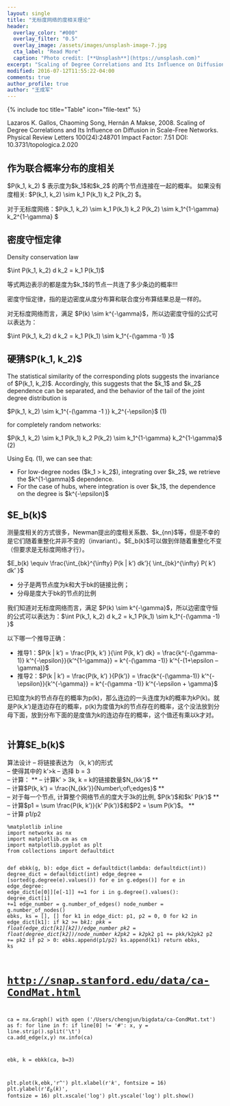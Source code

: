 ```yaml
---
layout: single
title: "无标度网络的度相关理论"
header:
  overlay_color: "#000"
  overlay_filter: "0.5"
  overlay_image: /assets/images/unsplash-image-7.jpg
  cta_label: "Read More"
  caption: "Photo credit: [**Unsplash**](https://unsplash.com)"
excerpt: "Scaling of Degree Correlations and Its Influence on Diffusion in Scale-Free Networks"
modified: 2016-07-12T11:55:22-04:00
comments: true
author_profile: true
author: "王成军"
---
```


{% include toc title="Table" icon="file-text" %}

<p>Lazaros K. Gallos, Chaoming Song, Hernán A Makse, 2008. Scaling of Degree Correlations and Its Influence on Diffusion in Scale-Free Networks. Physical Review Letters 100(24):248701 Impact Factor: 7.51 DOI: 10.3731/topologica.2.020</p>

<h2>作为联合概率分布的度相关</h2>

<p>$P(k_1, k_2) $ 表示度为$k_1$和$k_2$ 的两个节点连接在一起的概率。 如果没有度相关: $P(k_1, k_2) \sim k_1 P(k_1) k_2 P(k_2) $。</p>
<p>对于无标度网络：$P(k_1, k_2) \sim k_1 P(k_1) k_2 P(k_2) \sim k_1^{1-\gamma} k_2^{1-\gamma} $</p>
<h2>密度守恒定律</h2>
<p>Density conservation law</p>
<p>$\int P(k_1, k_2) d k_2 = k_1 P(k_1)$</p>
<p>等式两边表示的都是度为$k_1$的节点一共连了多少条边的概率!!!</p>
<p>密度守恒定律，指的是边密度从度分布算和联合度分布算结果总是一样的。</p>
<p>对无标度网络而言，满足 $P(k) \sim k^{-\gamma}$，所以边密度守恒的公式可以表达为：</p>
<p>$\int P(k_1, k_2) d k_2 = k_1 P(k_1) \sim k_1^{-(\gamma -1) }$</p>
<h2>硬猜$P(k_1, k_2)$</h2>
<p>The statistical similarity of the corresponding plots suggests the invariance of $P(k_1, k_2)$. Accordingly, this suggests that the $k_1$ and $k_2$ dependence can be separated, and the behavior of the tail of the joint degree distribution is</p>
<p>$P(k_1, k_2) \sim k_1^{-(\gamma -1 )} k_2^{-\epsilon}$ (1)</p>
<p>for completely random networks:</p>
<p>$P(k_1, k_2) \sim k_1 P(k_1) k_2 P(k_2) \sim k_1^{1-\gamma} k_2^{1-\gamma}$ (2)</p>
<p>Using Eq. (1), we can see that:</p>
<ul>
<li>For low-degree nodes ($k_1 > k_2$), integrating over $k_2$, we retrieve the $k^{1-\gamma}$ dependence.</li>
<li>For the case of hubs, where integration is over $k_1$, the dependence on the degree is $k^{-\epsilon}$</li>
</ul>
<h2>$E_b(k)$</h2>
<p>测量度相关的方式很多，Newman提出的度相关系数、$k_{nn}$等，但是不幸的是它们随着重整化并非不变的（invariant）。$E_b(k)$可以做到伴随着重整化不变（但要求是无标度网络才行）。</p>
<p>$E_b(k) \equiv \frac{\int_{bk}^{\infty} P(k | k&#8217;) dk&#8217;}{ \int_{bk}^{\infty} P( k&#8217;) dk&#8217; }$</p>
<ul>
<li>分子是两节点度为k和大于bk的链接比例；</li>
<li>分母是度大于bk的节点的比例</li>
</ul>
<p>我们知道对无标度网络而言，满足 $P(k) \sim k^{-\gamma}$，所以边密度守恒的公式可以表达为：$\int P(k_1, k_2) d k_2 = k_1 P(k_1) \sim k_1^{-(\gamma -1) }$</p>
<p>以下哪一个推导正确：</p>
<ul>
<li>推导1：$P(k | k&#8217;) = \frac{P(k, k&#8217;) }{\int P(k, k&#8217;) dk} = \frac{k^{-(\gamma-1)} k&#8217;^{-\epsilon}}{k&#8217;^{1-\gamma}} = k^{-(\gamma -1)} k&#8217;^{-(1+\epsilon &#8211; \gamma)}$</li>
<li>推导2：$P(k | k&#8217;) = \frac{P(k, k&#8217;) }{P(k&#8217;)} = \frac{k^{-(\gamma-1)} k&#8217;^{-\epsilon}}{k&#8217;^{-\gamma}} = k^{-(\gamma -1)} k&#8217;^{-\epsilon + \gamma}$</li>
</ul>
<p>已知度为k的节点存在的概率为p(k)，那么连边的一头连度为k的概率为kP(k)。就是P(k,k&#8217;)是连边存在的概率，p(k)为度值为k的节点存在的概率，这个没法放到分母下面，放到分布下面的是度值为k的连边存在的概率，这个值还有乘以k才对。</p>
<p><img src="http://computational-communication.com/wiki/images/thumb/b/b6/Ebk_scheme.png/800px-Ebk_scheme.png" alt="" /></p>
<h2>计算$E_b(k)$</h2>
<p>算法设计 &#8211; 将链接表达为 （k, k&#8217;)的形式<br />
&#8211; 使得其中的 k&#8217;>k &#8211; 选择 b = 3<br />
&#8211; 计算： ** &#8211; 计算k&#8217; > 3k, k = k的链接数量$N_{kk&#8217;}$ **<br />
&#8211; 计算$P(k, k&#8217;) = \frac{N_{kk’}}{Number\;of\;edges}$ **<br />
&#8211; 对于每一个节点, 计算整个网络节点的度大于3k的比例, $P(k&#8217;)$和$k&#8217; P(k&#8217;)$ **<br />
&#8211; 计算$p1 = \sum \frac{P(k, k&#8217;)}{k&#8217; P(k&#8217;)}$和$P2 = \sum P(k&#8217;)$。 **<br />
&#8211; 计算 p1/p2</p>
<pre><code>%matplotlib inline
import networkx as nx
import matplotlib.cm as cm
import matplotlib.pyplot as plt
from collections import defaultdict

def ebkk(g, b):
    edge_dict = defaultdict(lambda: defaultdict(int))
    degree_dict = defaultdict(int)
    edge_degree = [sorted(g.degree(e).values()) for e in g.edges()]
    for e in edge_degree:
        edge_dict[e[0]][e[-1]] +=1
    for i in g.degree().values():
        degree_dict[i] +=1
    edge_number = g.number_of_edges()
    node_number = g.number_of_nodes()
    ebks, ks = [], []
    for k1 in edge_dict:
        p1, p2 = 0, 0
        for k2 in edge_dict[k1]:
            if k2 &gt;= b*k1:
                pkk = float(edge_dict[k1][k2])/edge_number
                pk2 = float(degree_dict[k2])/node_number
                k2pk2 = k2*pk2
                p1 += pkk/k2pk2
                p2 += pk2
        if p2 &gt; 0:
            ebks.append(p1/p2)
            ks.append(k1)
    return ebks, ks

# http://snap.stanford.edu/data/ca-CondMat.html
ca = nx.Graph()
with open ('/Users/chengjun/bigdata/ca-CondMat.txt') as f:
    for line in f:
        if line[0] != '#':
            x, y = line.strip().split('\t')
            ca.add_edge(x,y)
nx.info(ca)


ebk, k = ebkk(ca, b=3)

plt.plot(k,ebk,'r^')
plt.xlabel(r'$k$', fontsize = 16)
plt.ylabel(r'$E_b(k)$', fontsize = 16)
plt.xscale('log')
plt.yscale('log')
plt.show()
</code></pre>
			</div><!-- .entry-content -->
